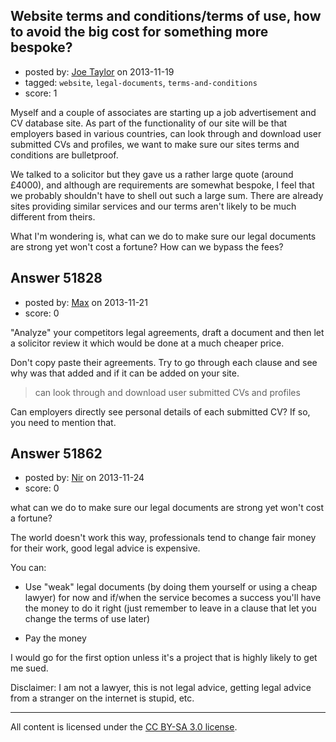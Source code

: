## Website terms and conditions/terms of use, how to avoid the big cost for something more bespoke?

- posted by: [Joe Taylor](https://stackexchange.com/users/-1/29726-joe-taylor) on 2013-11-19
- tagged: `website`, `legal-documents`, `terms-and-conditions`
- score: 1

<p>Myself and a couple of associates are starting up a job advertisement and CV database site. As part of the functionality of our site will be that employers based in various countries, can look through and download user submitted CVs and profiles, we want to make sure our sites terms and conditions are bulletproof. </p>

<p>We talked to a solicitor but they gave us a rather large quote (around £4000), and although are requirements are somewhat bespoke, I feel that we probably shouldn't have to shell out such a large sum. There are already sites providing similar services and our terms aren't likely to be much different from theirs.</p>

<p>What I'm wondering is, what can we do to make sure our legal documents are strong yet won't cost a fortune? How can we bypass the fees?</p>



## Answer 51828

- posted by: [Max](https://stackexchange.com/users/-1/16514-max) on 2013-11-21
- score: 0

<p>"Analyze" your competitors legal agreements, draft a document and then let a solicitor review it which would be done at a much cheaper price.</p>

<p>Don't copy paste their agreements. Try to go through each clause and see why was that added and if it can be added on your site.</p>

<blockquote>
  <p>can look through and download user submitted CVs and profiles</p>
</blockquote>

<p>Can employers directly see personal details of each submitted CV? If so, you need to mention that.</p>



## Answer 51862

- posted by: [Nir](https://stackexchange.com/users/-1/4237-nir) on 2013-11-24
- score: 0

<p>what can we do to make sure our legal documents are strong yet won't cost a fortune?</p>

<p>The world doesn't work this way, professionals tend to change fair money for their work, good legal advice is expensive.</p>

<p>You can:</p>

<ul>
<li><p>Use "weak" legal documents (by doing them yourself or using a cheap lawyer) for now and if/when the service becomes a success you'll have the money to do it right (just remember to leave in a clause that let you change the terms of use later) </p></li>
<li><p>Pay the money</p></li>
</ul>

<p>I would go for the first option unless it's a project that is highly likely to get me sued.</p>

<p>Disclaimer: I am not a lawyer, this is not legal advice, getting legal advice from a stranger on the internet is stupid, etc.</p>




---

All content is licensed under the [CC BY-SA 3.0 license](https://creativecommons.org/licenses/by-sa/3.0/).
